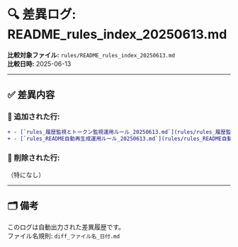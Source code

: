 # 🔍 差異ログ: README_rules_index_20250613.md

**比較対象ファイル:** `rules/README_rules_index_20250613.md`  
**比較日時:** 2025-06-13

---

## ✅ 差異内容

### 🔼 追加された行:

```diff
+ - [`rules_履歴監視とトークン監視運用ルール_20250613.md`](rules/rules_履歴監視とトークン監視運用ルール_20250613.md)
+ - [`rules_README自動再生成運用ルール_20250613.md`](rules/rules_README自動再生成運用ルール_20250613.md)
```

### 🔽 削除された行:
（特になし）

---

## 🗂 備考

このログは自動出力された差異履歴です。  
ファイル名規則: `diff_ファイル名_日付.md`
